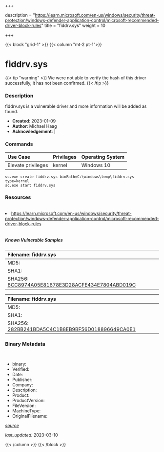+++

description = "https://learn.microsoft.com/en-us/windows/security/threat-protection/windows-defender-application-control/microsoft-recommended-driver-block-rules"
title = "fiddrv.sys"
weight = 10

+++


{{< block "grid-1" >}}
{{< column "mt-2 pt-1">}}




# fiddrv.sys 


{{< tip "warning" >}}
We were not able to verify the hash of this driver successfully, it has not been confirmed.
{{< /tip >}}




### Description


fiddrv.sys is a vulnerable driver and more information will be added as found.


- **Created**: 2023-01-09
- **Author**: Michael Haag
- **Acknowledgement**:  | [](https://twitter.com/)

### Commands

| Use Case | Privilages | Operating System | 
|:---- | ---- | ---- |
| Elevate privileges | kernel | Windows 10 |

```
sc.exe create fiddrv.sys binPath=C:\windows\temp\fiddrv.sys type=kernel
sc.exe start fiddrv.sys
```

### Resources
<br>


<li><a href=" https://learn.microsoft.com/en-us/windows/security/threat-protection/windows-defender-application-control/microsoft-recommended-driver-block-rules"> https://learn.microsoft.com/en-us/windows/security/threat-protection/windows-defender-application-control/microsoft-recommended-driver-block-rules</a></li>


<br>


##### Known Vulnerable Samples

| Filename: fiddrv.sys |
|:---- |
|MD5: <a href="https://www.virustotal.com/gui/file/{&#39;Filename&#39;: &#39;fiddrv.sys&#39;, &#39;MD5&#39;: &#39;&#39;, &#39;SHA1&#39;: &#39;&#39;, &#39;SHA256&#39;: &#39;8CC8974A05E81678E3D28ACFE434E7804ABD019C&#39;}"></a>|
|SHA1: <a href="https://www.virustotal.com/gui/file/{&#39;Filename&#39;: &#39;fiddrv.sys&#39;, &#39;MD5&#39;: &#39;&#39;, &#39;SHA1&#39;: &#39;&#39;, &#39;SHA256&#39;: &#39;8CC8974A05E81678E3D28ACFE434E7804ABD019C&#39;}"></a>|
|SHA256: <a href="https://www.virustotal.com/gui/file/{&#39;Filename&#39;: &#39;fiddrv.sys&#39;, &#39;MD5&#39;: &#39;&#39;, &#39;SHA1&#39;: &#39;&#39;, &#39;SHA256&#39;: &#39;8CC8974A05E81678E3D28ACFE434E7804ABD019C&#39;}">8CC8974A05E81678E3D28ACFE434E7804ABD019C</a>|

| Filename: fiddrv.sys |
|:---- |
|MD5: <a href="https://www.virustotal.com/gui/file/{&#39;Filename&#39;: &#39;fiddrv.sys&#39;, &#39;MD5&#39;: &#39;&#39;, &#39;SHA1&#39;: &#39;&#39;, &#39;SHA256&#39;: &#39;282BB241BDA5C4C1B8EB9BF56D018896649CA0E1&#39;}"></a>|
|SHA1: <a href="https://www.virustotal.com/gui/file/{&#39;Filename&#39;: &#39;fiddrv.sys&#39;, &#39;MD5&#39;: &#39;&#39;, &#39;SHA1&#39;: &#39;&#39;, &#39;SHA256&#39;: &#39;282BB241BDA5C4C1B8EB9BF56D018896649CA0E1&#39;}"></a>|
|SHA256: <a href="https://www.virustotal.com/gui/file/{&#39;Filename&#39;: &#39;fiddrv.sys&#39;, &#39;MD5&#39;: &#39;&#39;, &#39;SHA1&#39;: &#39;&#39;, &#39;SHA256&#39;: &#39;282BB241BDA5C4C1B8EB9BF56D018896649CA0E1&#39;}">282BB241BDA5C4C1B8EB9BF56D018896649CA0E1</a>|




### Binary Metadata
<br>

- binary: 
- Verified: 
- Date: 
- Publisher: 
- Company: 
- Description: 
- Product: 
- ProductVersion: 
- FileVersion: 
- MachineType: 
- OriginalFilename: 

[*source*](https://github.com/magicsword-io/LOLDrivers/tree/main/yaml/fiddrv.sys.yml)

*last_updated:* 2023-03-10


{{< /column >}}
{{< /block >}}
